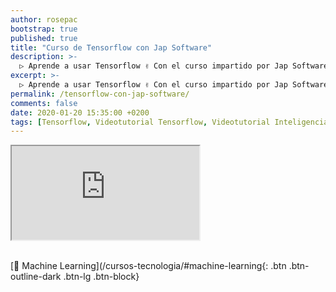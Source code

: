 ```yaml
---
author: rosepac
bootstrap: true
published: true
title: "Curso de Tensorflow con Jap Software"
description: >-
  ▷ Aprende a usar Tensorflow ✌️ Con el curso impartido por Jap Software
excerpt: >-
  ▷ Aprende a usar Tensorflow ✌️ Con el curso impartido por Jap Software
permalink: /tensorflow-con-jap-software/
comments: false
date: 2020-01-20 15:35:00 +0200
tags: [Tensorflow, Videotutorial Tensorflow, Videotutorial Inteligencia Artificial]
---
```


<div class="embed-responsive embed-responsive-16by9">
  <iframe class="embed-responsive-item" src="https://www.youtube-nocookie.com/embed/videoseries?list=PLLJJqiFt6VPpsydO8NHeZ5FFDiIoJaKiM" allowfullscreen></iframe>
</div><br/>

[🧠 Machine Learning](/cursos-tecnologia/#machine-learning{: .btn .btn-outline-dark .btn-lg .btn-block}
